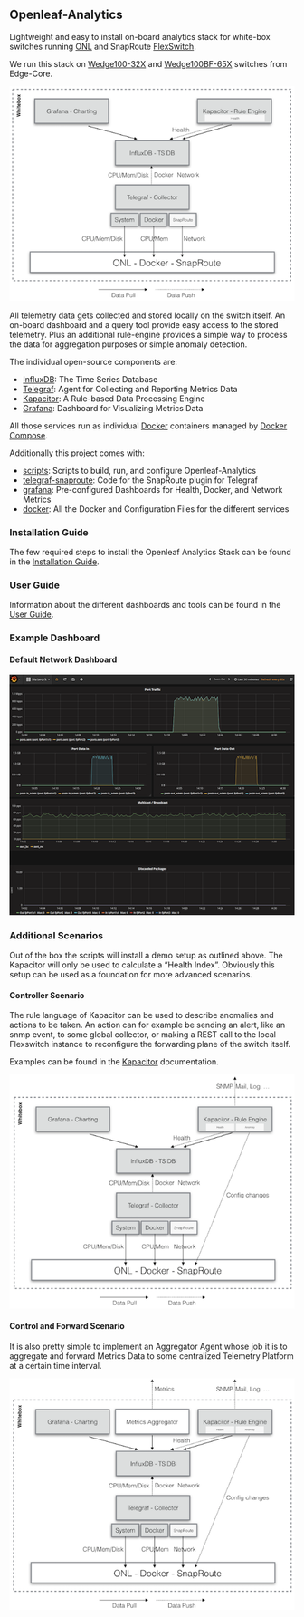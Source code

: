## Openleaf-Analytics
Lightweight and easy to install on-board analytics stack for white-box switches running [ONL](http://www.opennetlinux.org) and SnapRoute [FlexSwitch](https://snaproute.com).

We run this stack on [Wedge100-32X](http://www.edge-core.com/productsInfo.php?cls=1&cls2=5&cls3=67&id=128) and [Wedge100BF-65X](https://barefootnetworks.com/blog/disaggregation-and-programmable-forwarding-planes/) switches from Edge-Core.

![diagram](https://github.com/att-innovate/openleaf-analytics/blob/master/docs/openleaf-analytics-demo.png)

All telemetry data gets collected and stored locally on the switch itself. An on-board dashboard and a query tool provide easy access to the stored telemetry. Plus an additional rule-engine provides a simple way to process the data for aggregation purposes or simple anomaly detection. 

The individual open-source components are:
- [InfluxDB](https://www.influxdata.com/time-series-platform/influxdb/): The Time Series Database
- [Telegraf](https://www.influxdata.com/time-series-platform/telegraf/): Agent for Collecting and Reporting Metrics Data
- [Kapacitor](https://docs.influxdata.com/kapacitor/v1.3/introduction/getting_started/): A Rule-based Data Processing Engine
- [Grafana](https://grafana.com/grafana): Dashboard for Visualizing Metrics Data

All those services run as individual [Docker](https://www.docker.com) containers managed by [Docker Compose](https://docs.docker.com/compose/overview/).

Additionally this project comes with:
- [scripts](./scripts): Scripts to build, run, and configure Openleaf-Analytics
- [telegraf-snaproute](./telegraf-snaproute): Code for the SnapRoute plugin for Telegraf
- [grafana](./grafana): Pre-configured Dashboards for Health, Docker, and Network Metrics
- [docker](./docker): All the Docker and Configuration Files for the different services

### Installation Guide
The few required steps to install the Openleaf Analytics Stack can be found in the [Installation Guide](./docs/install.md).

### User Guide
Information about the different dashboards and tools can be found in the [User Guide](./docs/userguide.md).

### Example Dashboard
#### Default Network Dashboard
![dashboard](https://github.com/att-innovate/openleaf-analytics/blob/master/docs/grafana-network.png)

### Additional Scenarios
Out of the box the scripts will install a demo setup as outlined above. The Kapacitor will only be used to calculate a “Health Index”. Obviously this setup can be used as a foundation for more advanced scenarios.

#### Controller Scenario
The rule language of Kapacitor can be used to describe anomalies and actions to be taken. An action can for example be sending an alert, like an snmp event, to some global collector, or making a REST call to the local Flexswitch instance to reconfigure the forwarding plane of the switch itself.

Examples can be found in the [Kapacitor](https://docs.influxdata.com/kapacitor/v1.3/introduction/getting_started/) documentation.

![diagram](https://github.com/att-innovate/openleaf-analytics/blob/master/docs/openleaf-analytics-controller.png)

#### Control and Forward Scenario
It is also pretty simple to implement an Aggregator Agent whose job it is to aggregate and forward Metrics Data to some centralized Telemetry Platform at a certain time interval.

![diagram](https://github.com/att-innovate/openleaf-analytics/blob/master/docs/openleaf-analytics-forwarder.png)
